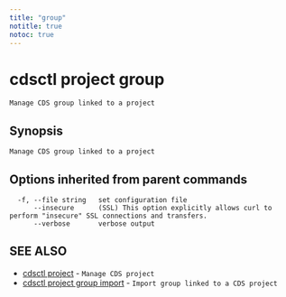 ```yaml
---
title: "group"
notitle: true
notoc: true
---
```

# cdsctl project group

`Manage CDS group linked to a project`

## Synopsis

`Manage CDS group linked to a project`

## Options inherited from parent commands

```
  -f, --file string   set configuration file
      --insecure      (SSL) This option explicitly allows curl to perform "insecure" SSL connections and transfers.
      --verbose       verbose output
```

## SEE ALSO

* [cdsctl project](/docs/components/cdsctl/project/)	 - `Manage CDS project`
* [cdsctl project group import](/docs/components/cdsctl/project/group/import/)	 - `Import group linked to a CDS project`

